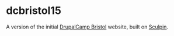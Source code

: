 dcbristol15
===========

A version of the initial [DrupalCamp Bristol](http://2015.drupalcampbristol.co.uk) website, built on [Sculpin](http://sculpin.io).
